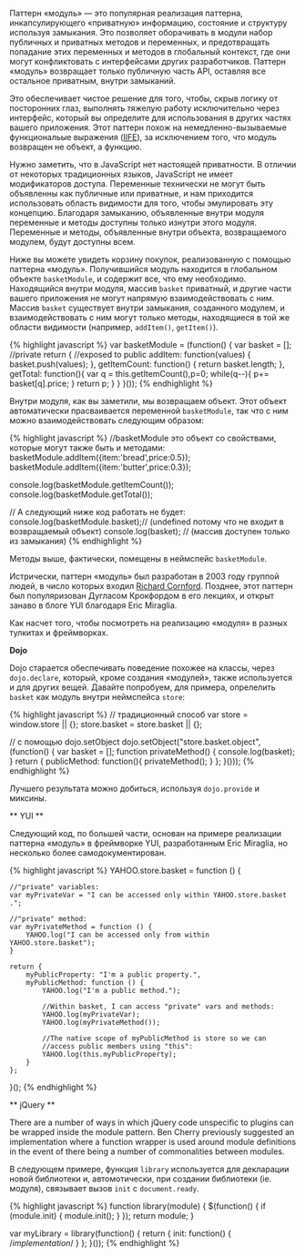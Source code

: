 <!-- ##### Паттерн «Модуль» -->

Паттерн «модуль» — это популярная реализация паттерна, инкапсулирующего «приватную»
информацию, состояние и структуру используя замыкания. Это позволяет оборачивать
в модули набор публичных и приватных методов и переменных, и предотвращать
попадание этих переменных и методов в глобальный контекст, где они могут
конфликтовать с интерфейсами других разработчиков. Паттерн «модуль» возвращает
только публичную часть API, оставляя все остальное приватным, внутри замыканий.

Это обеспечивает чистое решение для того, чтобы, скрыв логику от посторонних
глаз, выполнять тяжелую работу исключительно через интерфейс, который вы
определите для использования в других частях вашего приложения. Этот паттерн
похож на  немедленно-вызываемые функциональые выражения ([IIFE][3]), 
за исключением того, что модуль возвращен не объект, а функцию.

Нужно заметить, что в JavaScript нет настоящей приватности. В отличии
от некоторых традиционных языков, JavaScript не имеет модификаторов доступа.
Переменные технически не могут быть объявленны как публичные или приватные, и
нам приходится использовать область видимости для того, чтобы эмулировать эту
концепцию. Благодаря замыканию, объявленные внутри модуля переменные и методы
доступны только изнутри этого модуля. Переменные и методы, объявленные внутри
объекта, возвращаемого модулем, будут доступны всем.

Ниже вы можете увидеть корзину покупок, реализованную с помощью паттерна «модуль».
Получившийся модуль находится в глобальном объекте `basketModule`, и содержит
все, что ему необходимо. Находящийся внутри модуля, массив `basket` приватный,
и другие части вашего приложения не могут напрямую взаимодействовать с ним. 
Массив `basket` существует внутри замыкания, созданного модулем, и
взаимодействовать с ним могут только методы, находящиеся в той же области
видимости (например, `addItem()`, `getItem()`). 


{% highlight javascript %}
var basketModule = (function() {
    var basket = []; //private
    return { //exposed to public
        addItem: function(values) {
            basket.push(values);
        },
        getItemCount: function() {
            return basket.length;
        },
        getTotal: function(){
           var q = this.getItemCount(),p=0;
            while(q--){
                p+= basket[q].price; 
            }
            return p;
        }
    }
}());
{% endhighlight %}

Внутри модуля, как вы заметили, мы возвращаем объект. Этот объект автоматически
прасваивается переменной `basketModule`, так что с ним можно взаимодействовать
следующим образом:

{% highlight javascript %}
//basketModule это объект со свойствами, которые могут также быть и методами:
basketModule.addItem({item:'bread',price:0.5});
basketModule.addItem({item:'butter',price:0.3});

console.log(basketModule.getItemCount());
console.log(basketModule.getTotal());

// А следующий ниже код работать не будет:
console.log(basketModule.basket);// (undefined потому что не входит в возвращаемый объект)
console.log(basket); // (массив доступен только из замыкания)
{% endhighlight %}


Методы выше, фактически, помещены в неймспейс `basketModule`.

Истрически, паттерн «модуль» был разработан в 2003 году группой людей, в число
которых входил [Richard Cornford][4]. Позднее, этот паттерн был популяризован
Дугласом Крокфордом в его лекциях, и открыт занаво в блоге YUI благодаря Eric 
Miraglia.

Как насчет того, чтобы посмотреть на реализацию «модуля» в разных тулкитах
и фреймворках.

**Dojo** 

Dojo старается обеспечивать поведение похожее на классы, через `dojo.declare`,
который, кроме создания «модулей», также используется и для других вещей.
Давайте попробуем, для примера, опрелелить `basket` как модуль внутри неймспейса
`store`:

{% highlight javascript %}
// традиционный способ
var store = window.store || {};
store.basket = store.basket || {};

// с помощью dojo.setObject
dojo.setObject("store.basket.object", (function() {
    var basket = [];
    function privateMethod() {
        console.log(basket);
    }
    return {
        publicMethod: function(){
            privateMethod();
        }
    };
}()));
{% endhighlight %}

Лучшего результата можно добиться, используя `dojo.provide` и миксины.

** YUI ** 


Следующий код, по большей части, основан на примере реализации паттерна
«модуль» в фреймворке YUI, разработанным Eric Miraglia, но несколько более
самодокументирован.

{% highlight javascript %}
YAHOO.store.basket = function () {

    //"private" variables:
    var myPrivateVar = "I can be accessed only within YAHOO.store.basket .";

    //"private" method:
    var myPrivateMethod = function () {
        YAHOO.log("I can be accessed only from within YAHOO.store.basket");
    }

    return {
        myPublicProperty: "I'm a public property.",
        myPublicMethod: function () {
            YAHOO.log("I'm a public method.");

            //Within basket, I can access "private" vars and methods:
            YAHOO.log(myPrivateVar);
            YAHOO.log(myPrivateMethod());

            //The native scope of myPublicMethod is store so we can
            //access public members using "this":
            YAHOO.log(this.myPublicProperty);
        }
    };

}();
{% endhighlight %}


** jQuery ** 

There are a number of ways in which jQuery code unspecific to plugins can be
wrapped inside the module pattern. Ben Cherry previously suggested an 
implementation where a function wrapper is used around module definitions in the
event of there being a number of commonalities between modules.

В следующем примере, функция `library` используется для декларации новой
библиотеки и, автомотически, при создании библиотеки (ie. модуля),
связывает вызов `init` с `document.ready`.

{% highlight javascript %}
function library(module) {
  $(function() {
    if (module.init) {
      module.init();
    }
  });
  return module;
}

var myLibrary = library(function() {
   return {
     init: function() {
       /*implementation*/
     }
   };
}());
{% endhighlight %}


[3]: http://benalman.com/news/2010/11/immediately-invoked-function-expression/
[4]: http://groups.google.com/group/comp.lang.javascript/msg/9f58bd11bd67d937